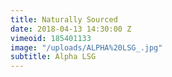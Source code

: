 ```yaml
---
title: Naturally Sourced
date: 2018-04-13 14:30:00 Z
vimeoid: 185401133
image: "/uploads/ALPHA%20LSG_.jpg"
subtitle: Alpha LSG
---
```


